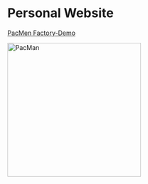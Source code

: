 # Personal Website

<a href="https://marinela26.github.io/PacMen-Factory/">PacMen Factory-Demo</a>

<img src="PacMan1.png" alt="PacMan" width="300" height="300">

